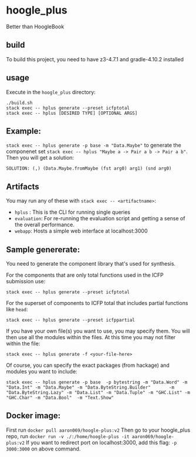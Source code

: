 # hoogle_plus
Better than HoogleBook

## build
To build this project, you need to have z3-4.7.1 and gradle-4.10.2 installed

## usage
Execute in the `hoogle_plus` directory:
```
./build.sh
stack exec -- hplus generate --preset icfptotal
stack exec -- hplus [DESIRED TYPE] [OPTIONAL ARGS]
```

## Example:
`stack exec -- hplus generate -p base -m "Data.Maybe"` to generate the componenet set
`stack exec -- hplus "Maybe a -> Pair a b -> Pair a b"`. Then you will get a solution:

`SOLUTION: (,) (Data.Maybe.fromMaybe (fst arg0) arg1) (snd arg0)`


## Artifacts
You may run any of these with `stack exec -- <artifactname>`:
- `hplus` : This is the CLI for running single queries
- `evaluation`: For re-running the evaluation script and getting a sense of the overall performance.
- `webapp`: Hosts a simple web interface at localhost:3000

## Sample genererate:
You need to generate the component library that's used for synthesis.

For the components that are only total functions used in the ICFP submission use:
```
stack exec -- hplus generate --preset icfptotal
```

For the superset of components to ICFP total that includes partial functions like `head`:
```
stack exec -- hplus generate --preset icfppartial
```

If you have your own file(s) you want to use, you may specify them. You will then use all the modules within the files. At this time you may not filter within the file:
```
stack exec -- hplus generate -f <your-file-here>
```

Of course, you can specify the exact packages (from hackage) and modules you want to include:
```
stack exec -- hplus generate -p base  -p bytestring -m "Data.Word" -m "Data.Int" -m "Data.Maybe" -m "Data.ByteString.Builder"       -m "Data.ByteString.Lazy" -m "Data.List" -m "Data.Tuple" -m "GHC.List" -m "GHC.Char" -m "Data.Bool"  -m "Text.Show"
```

## Docker image:
First run `docker pull aaron069/hoogle-plus:v2`
Then go to your hoogle_plus repo, run `docker run -v ./:/home/hoogle-plus -it aaron069/hoogle-plus:v2`
If you want to redirect port on localhost:3000, add this flag: `-p 3000:3000` on above command.

